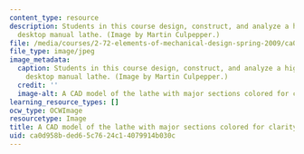 ```yaml
---
content_type: resource
description: Students in this course design, construct, and analyze a high-precision
  desktop manual lathe. (Image by Martin Culpepper.)
file: /media/courses/2-72-elements-of-mechanical-design-spring-2009/ca0d958bded65c7624c14079914b030c_2-72s09-th.jpg
file_type: image/jpeg
image_metadata:
  caption: Students in this course design, construct, and analyze a high-precision
    desktop manual lathe. (Image by Martin Culpepper.)
  credit: ''
  image-alt: A CAD model of the lathe with major sections colored for clarity.
learning_resource_types: []
ocw_type: OCWImage
resourcetype: Image
title: A CAD model of the lathe with major sections colored for clarity
uid: ca0d958b-ded6-5c76-24c1-4079914b030c
---
```

